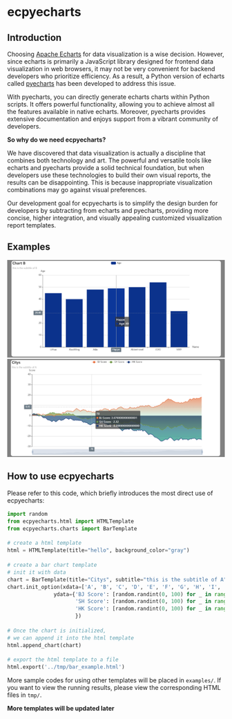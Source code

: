 # ecpyecharts

## Introduction

Choosing [Apache Echarts](https://github.com/apache/echarts) for data visualization is a wise decision. However, since echarts is primarily a JavaScript library designed for frontend data visualization in web browsers, it may not be very convenient for backend developers who prioritize efficiency. As a result, a Python version of echarts called [pyecharts](https://github.com/pyecharts/pyecharts) has been developed to address this issue.

With pyecharts, you can directly generate echarts charts within Python scripts. It offers powerful functionality, allowing you to achieve almost all the features available in native echarts. Moreover, pyecharts provides extensive documentation and enjoys support from a vibrant community of developers.

**So why do we need ecpyecharts?**

We have discovered that data visualization is actually a discipline that combines both technology and art. The powerful and versatile tools like echarts and pyecharts provide a solid technical foundation, but when developers use these technologies to build their own visual reports, the results can be disappointing. This is because inappropriate visualization combinations may go against visual preferences.

Our development goal for ecpyecharts is to simplify the design burden for developers by subtracting from echarts and pyecharts, providing more concise, higher integration, and visually appealing customized visualization report templates.

## Examples

![#1](examples/imgs/bar_example_02.png)
![#2](examples/imgs/line_example_01.png)

## How to use ecpyecharts

Please refer to this code, which briefly introduces the most direct use of ecpyecharts:

```python
import random
from ecpyecharts.html import HTMLTemplate
from ecpyecharts.charts import BarTemplate

# create a html template
html = HTMLTemplate(title="hello", background_color="gray")

# create a bar chart template 
# init it with data
chart = BarTemplate(title="Citys", subtitle="this is the subtitle of A", xaxis='Metric', yaxis='Score')
chart.init_option(xdata=['A', 'B', 'C', 'D', 'E', 'F', 'G', 'H', 'I', 'J', 'K'],
               ydata={'BJ Score': [random.randint(0, 100) for _ in range(11)],
                      'SH Score': [random.randint(0, 100) for _ in range(11)],
                      'HK Score': [random.randint(0, 100) for _ in range(11)]
                      })

# Once the chart is initialized, 
# we can append it into the html template
html.append_chart(chart)

# export the html template to a file
html.export('../tmp/bar_example.html')
```

More sample codes for using other templates will be placed in `examples/`. If you want to view the running results, please view the corresponding HTML files in `tmp/`.

**More templates will be updated later**
